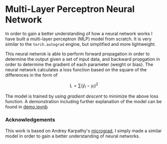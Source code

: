 # Multi-Layer Perceptron Neural Network

In order to gain a better understanding of how a neural network works I have built a multi-layer perceptron (MLP) model from scratch. It is very similar to the `torch.autograd` engine, but simplified and more lightweight. 

This neural netwrok is able to perform forward propagation in order to determine the output given a set of input data, and backward propgation in order to determine the gradient of each parameter (weight or bias). The neural network calculates a loss function based on the square of the differences in the form of 

$$ L = \sum (\hat y_i - y_i)^2 $$

The model is trained by using *gradient descent* to minimize the above loss function. A demonstration including further explanation of the model can be found in [demo.ipynb](demo.ipynb)

### Acknowledgements
This work is based on Andrey Karpathy's [micrograd](https://github.com/karpathy/micrograd), I simply made a similar model in order to gain a better understanding of neural networks.  